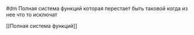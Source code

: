 #dm 
Полная система функций которая перестает быть таковой когда из нее что то исключат

[[Полная система функций]]